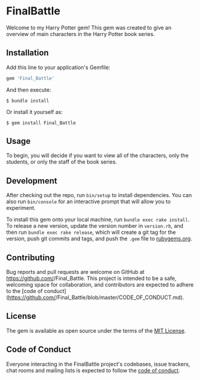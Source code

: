 # FinalBattle

Welcome to my Harry Potter gem! This gem was created to give an overview of main characters in the Harry Potter book series. 



## Installation

Add this line to your application's Gemfile:

```ruby
gem 'Final_Battle'
```

And then execute:

    $ bundle install

Or install it yourself as:

    $ gem install Final_Battle

## Usage

To begin, you will decide if you want to view all of the characters, only the students, or only the staff of the book series.  

## Development

After checking out the repo, run `bin/setup` to install dependencies. You can also run `bin/console` for an interactive prompt that will allow you to experiment.

To install this gem onto your local machine, run `bundle exec rake install`. To release a new version, update the version number in `version.rb`, and then run `bundle exec rake release`, which will create a git tag for the version, push git commits and tags, and push the `.gem` file to [rubygems.org](https://rubygems.org).

## Contributing

Bug reports and pull requests are welcome on GitHub at https://github.com/<github LakeishaMcCree>/Final_Battle. This project is intended to be a safe, welcoming space for collaboration, and contributors are expected to adhere to the [code of conduct](https://github.com/<github username>/Final_Battle/blob/master/CODE_OF_CONDUCT.md).


## License

The gem is available as open source under the terms of the [MIT License](https://opensource.org/licenses/MIT).

## Code of Conduct

Everyone interacting in the FinalBattle project's codebases, issue trackers, chat rooms and mailing lists is expected to follow the [code of conduct](https://github.com/<LakeishaMcCree>/Final_Battle/blob/master/CODE_OF_CONDUCT.md).
